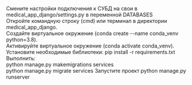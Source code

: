 Смените настройки подключения к СУБД на свои в medical_app_django/settings.py в переменной DATABASES  
Откройте командную строку (cmd) или терминал в директории medical_app_django.   
Создайте виртуальное окружение (conda create --name conda_venv python=3.8).  
Активируйте виртуальное окружение (conda activate conda_venv).   
Установите необходимые библиотеки: pip install  -r requirements.txt   
Выполнить:  
    python manage.py makemigrations services  
    python manage.py migrate services
Запустите проект python manage.py runserver  